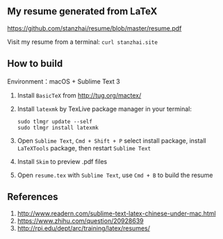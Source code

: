 ## My resume generated from LaTeX

<https://github.com/stanzhai/resume/blob/master/resume.pdf>

Visit my resume from a terminal: `curl stanzhai.site`

## How to build

Environment：macOS + Sublime Text 3

1. Install `BasicTeX` from <http://tug.org/mactex/>
2. Install `latexmk` by TexLive package manager in your terminal:

	```
	sudo tlmgr update --self
	sudo tlmgr install latexmk
	```

3. Open `Sublime Text`, `Cmd + Shift + P` select install package, install `LaTeXTools` package, then restart `Sublime Text`
4. Install `Skim` to preview .pdf files
5. Open `resume.tex` with `Sublime Text`, use `Cmd + B` to build the resume

## References

1. <http://www.readern.com/sublime-text-latex-chinese-under-mac.html>
2. <https://www.zhihu.com/question/20928639>
3. <http://rpi.edu/dept/arc/training/latex/resumes/>
